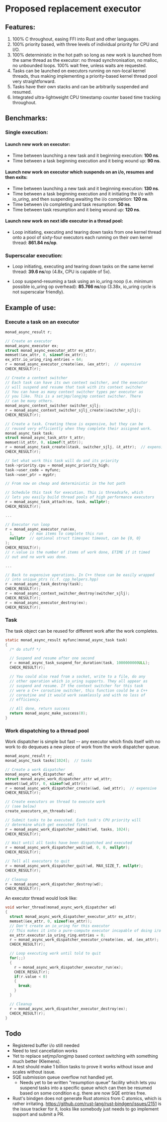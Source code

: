 # Proposed replacement executor

## Features:

1. 100% C throughout, easing FFI into Rust and other languages.
2. 100% priority based, with three levels of individual priority for
CPU and I/O.
3. 100% deterministic in the hot path so long as new work is launched
from the same thread as the executor: no thread synchronisation, no malloc,
no unbounded loops. 100% wait free, unless waits are requested.
4. Tasks can be launched on executors running on non-local kernel threads,
thus making implementing a priority-based kernel thread pool very
straightforward.
5. Tasks have their own stacks and can be arbitrarily suspended and
resumed.
6. Integrated ultra-lightweight CPU timestamp counter based time tracking
throughout.

## Benchmarks:

### Single execution:

#### Launch new work on executor:
- Time between launching a new task and it beginning execution: **100 ns**.
- Time between a task beginning execution and it being wound up: **90 ns**.
   
#### Launch new work on executor which suspends on an i/o, resumes and then exits:
- Time between launching a new task and it beginning execution: **130 ns**.
- Time between a task beginning execution and it initiating the
i/o with io_uring, and then suspending awaiting the i/o completion: **120 ns**.
- Time between i/o completing and task resumption: **50 ns**.
- Time between task resumption and it being wound up: **120 ns**.

#### Launch new work on next idle executor in a thread pool:
- Loop initiating, executing and tearing down tasks from one kernel thread onto
a pool of sixty-four executors each running on their own kernel thread:
**861.84 ns/op**.

### Superscalar execution:
- Loop initiating, executing and tearing down tasks on the same kernel thread:
**39.6 ns**/op (4.8x, CPU is capable of 5x).

- Loop suspend-resuming a task using an io_uring noop (i.e. minimum
possible io_uring op overhead): **85.766 ns**/op (3.38x, io_uring cycle is
not superscalar friendly).

## Example of use:

### Execute a task on an executor
```c
monad_async_result r;

// Create an executor
monad_async_executor ex;
struct monad_async_executor_attr ex_attr;
memset(&ex_attr, 0, sizeof(ex_attr));
ex_attr.io_uring_ring.entries = 64;
r = monad_async_executor_create(&ex, &ex_attr);  // expensive
CHECK_RESULT(r);

// Create a context switcher
// Each task can have its own context switcher, and the executor
// will suspend and resume that task with its context switcher
// You can have as many context switcher types per executor as
// you like. This is a setjmp/longjmp context switcher. There
// can be many others.
monad_async_context_switcher switcher_sjlj;
r = monad_async_context_switcher_sjlj_create(&switcher_sjlj);
CHECK_RESULT(r);

// Create a task. Creating these is expensive, but they can be
// reused very efficiently when they complete their assigned work.
monad_async_task task;
struct monad_async_task_attr t_attr;
memset(&t_attr, 0, sizeof(t_attr));
r = monad_async_task_create(&task, switcher_sjlj, &t_attr);  // expensive
CHECK_RESULT(r);

// Set what work this task will do and its priority
task->priority.cpu = monad_async_priority_high;
task->user_code = myfunc;
task->user_ptr = myptr;

// From now on cheap and deterministic in the hot path

// Schedule this task for execution. This is threadsafe, which
// lets you easily build thread pools of high performance executors
r = monad_async_task_attach(ex, task, nullptr);
CHECK_RESULT(r);

...

// Executor run loop
r = monad_async_executor_run(ex,
  1,       // max items to complete this run
  nullptr  // optional struct timespec timeout, can be {0, 0}
);
CHECK_RESULT(r);
// r.value is the number of items of work done, ETIME if it timed
// out and no work was done.

...

// Back to expensive operations. In C++ these can be easily wrapped
// into unique_ptrs (c.f. cpp_helpers.hpp)
r = monad_async_task_destroy(task);
CHECK_RESULT(r);
r = monad_async_context_switcher_destroy(switcher_sjlj);
CHECK_RESULT(r);
r = monad_async_executor_destroy(ex);
CHECK_RESULT(r);
```

### Task

The task object can be reused for different work after the work
completes.

```c
static monad_async_result myfunc(monad_async_task task)
{
  /* do stuff */

  // Suspend and resume after one second
  r = monad_async_task_suspend_for_duration(task, 1000000000ULL);
  CHECK_RESULT(r);

  // You could also read from a socket, write to a file, do any
  // other operation which io_uring supports. They all appear as
  // suspend and resume. If the context switcher for this task
  // were a C++ coroutine switcher, this function could be a C++
  // coroutine and it would work seamlessly and with no loss of
  // efficiency.

  // All done, return success
  return monad_async_make_success(0);
}
```

### Work dispatching to a thread pool

Work dispatcher is simple but fast -- any executor which finds itself with
no work to do dequeues a new piece of work from the work dispatcher queue.

```c
monad_async_result r;
monad_async_task tasks[1024];  // tasks

// Create a work dispatcher
monad_async_work_dispatcher wd;
struct monad_async_work_dispatcher_attr wd_attr;
memset(&wd_attr, 0, sizeof(wd_attr));
r = monad_async_work_dispatcher_create(&wd, &wd_attr);  // expensive
CHECK_RESULT(r);

// Create executors on thread to execute work
// (see below)
create_executors_on_threads(wd);

// Submit tasks to be executed. Each task's CPU priority will
// determine which get executed first.
r = monad_async_work_dispatcher_submit(wd, tasks, 1024);
CHECK_RESULT(r);

// Wait until all tasks have been dispatched and executed
r = monad_async_work_dispatcher_wait(wd, 0, 0, nullptr);
CHECK_RESULT(r);

// Tell all executors to quit
r = monad_async_work_dispatcher_quit(wd, MAX_SIZE_T, nullptr);
CHECK_RESULT(r);

// Cleanup
r = monad_async_work_dispatcher_destroy(wd);
CHECK_RESULT(r);
```

An executor thread would look like:

```c
void worker_thread(monad_async_work_dispatcher wd)
{
  struct monad_async_work_dispatcher_executor_attr ex_attr;
  memset(&ex_attr, 0, sizeof(ex_attr));
  // Don't create an io_uring for this executor
  // This makes it into a pure-compute executor incapable of doing i/o
  ex_attr.executor.io_uring_ring.entries = 0;
  r = monad_async_work_dispatcher_executor_create(&ex, wd, &ex_attr);
  CHECK_RESULT(r);

  // Loop executing work until told to quit
  for(;;)
  {
    r = monad_async_work_dispatcher_executor_run(ex);
    CHECK_RESULT(r);
    if(r.value < 0)
    {
      break;
    }
  }

  // Cleanup
  r = monad_async_work_dispatcher_executor_destroy(ex);
  CHECK_RESULT(r);
}
```

## Todo

- Registered buffer i/o still needed
- Need to test cancellation works
- Yet to replace setjmp/longjmp based context switching with something
much better (Klemens).
- A test should make 1 billion tasks to prove it works without issue
and scales without issue.
- SQE submission queue overflow not handled yet.
    - Needs yet to be written "resumption queue" facility which lets
you suspend tasks into a specific queue which can then be resumed
based on some condition e.g. there are now SQE entries free.
- Rust's bindgen does not generate Rust atomics from C atomics, which
is rather irritating. https://github.com/rust-lang/rust-bindgen/issues/2151
is the issue tracker for it, looks like somebody just needs to go implement
support and submit a PR.
